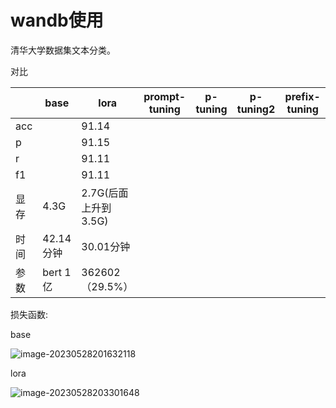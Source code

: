 # wandb使用
清华大学数据集文本分类。

对比

|      | base      | lora                 | prompt-tuning | p-tuning | p-tuning2 | prefix-tuning |
| ---- | --------- | -------------------- | ------------- | -------- | --------- | ------------- |
| acc  |           | 91.14                |               |          |           |               |
| p    |           | 91.15                |               |          |           |               |
| r    |           | 91.11                |               |          |           |               |
| f1   |           | 91.11                |               |          |           |               |
| 显存 | 4.3G      | 2.7G(后面上升到3.5G) |               |          |           |               |
| 时间 | 42.14分钟 | 30.01分钟            |               |          |           |               |
| 参数 | bert 1亿  | 362602（29.5%）      |               |          |           |               |

损失函数:

base

![image-20230528201632118](C:\Users\wushuo\AppData\Roaming\Typora\typora-user-images\image-20230528201632118.png)

lora

![image-20230528203301648](C:\Users\wushuo\AppData\Roaming\Typora\typora-user-images\image-20230528203301648.png)
